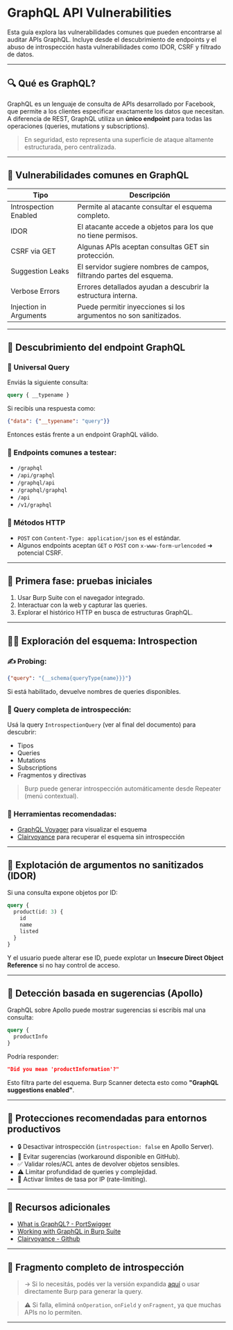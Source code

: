 # GraphQL API Vulnerabilities

Esta guía explora las vulnerabilidades comunes que pueden encontrarse al auditar APIs GraphQL. Incluye desde el descubrimiento de endpoints y el abuso de introspección hasta vulnerabilidades como IDOR, CSRF y filtrado de datos.

---

## 🔍 Qué es GraphQL?

GraphQL es un lenguaje de consulta de APIs desarrollado por Facebook, que permite a los clientes especificar exactamente los datos que necesitan. A diferencia de REST, GraphQL utiliza un **único endpoint** para todas las operaciones (queries, mutations y subscriptions).

> En seguridad, esto representa una superficie de ataque altamente estructurada, pero centralizada.

---

## 🎯 Vulnerabilidades comunes en GraphQL

| Tipo | Descripción |
|------|-------------|
| Introspection Enabled | Permite al atacante consultar el esquema completo. |
| IDOR | El atacante accede a objetos para los que no tiene permisos. |
| CSRF via GET | Algunas APIs aceptan consultas GET sin protección. |
| Suggestion Leaks | El servidor sugiere nombres de campos, filtrando partes del esquema. |
| Verbose Errors | Errores detallados ayudan a descubrir la estructura interna. |
| Injection in Arguments | Puede permitir inyecciones si los argumentos no son sanitizados. |

---

## 🚩 Descubrimiento del endpoint GraphQL

### 📌 Universal Query

Enviás la siguiente consulta:

```graphql
query { __typename }
```

Si recibís una respuesta como:
```json
{"data": {"__typename": "query"}}
```
Entonces estás frente a un endpoint GraphQL válido.

### 📂 Endpoints comunes a testear:

- `/graphql`
- `/api/graphql`
- `/graphql/api`
- `/graphql/graphql`
- `/api`
- `/v1/graphql`

### 🧪 Métodos HTTP

- `POST` con `Content-Type: application/json` es el estándar.
- Algunos endpoints aceptan `GET` o `POST` con `x-www-form-urlencoded` ➜ potencial CSRF.

---

## 🔬 Primera fase: pruebas iniciales

1. Usar Burp Suite con el navegador integrado.
2. Interactuar con la web y capturar las queries.
3. Explorar el histórico HTTP en busca de estructuras GraphQL.

---

## 🕵️‍♂️ Exploración del esquema: Introspection

### ✍️ Probing:
```json
{"query": "{__schema{queryType{name}}}"}
```

Si está habilitado, devuelve nombres de queries disponibles.

### 📜 Query completa de introspección:
Usá la query `IntrospectionQuery` (ver al final del documento) para descubrir:
- Tipos
- Queries
- Mutations
- Subscriptions
- Fragmentos y directivas

> Burp puede generar introspección automáticamente desde Repeater (menú contextual).

### 🧭 Herramientas recomendadas:
- [GraphQL Voyager](https://apis.guru/graphql-voyager/) para visualizar el esquema
- [Clairvoyance](https://github.com/nikitastupin/clairvoyance) para recuperar el esquema sin introspección

---

## 🧨 Explotación de argumentos no sanitizados (IDOR)

Si una consulta expone objetos por ID:

```graphql
query {
  product(id: 3) {
    id
    name
    listed
  }
}
```

Y el usuario puede alterar ese ID, puede explotar un **Insecure Direct Object Reference** si no hay control de acceso.

---

## 🧠 Detección basada en sugerencias (Apollo)

GraphQL sobre Apollo puede mostrar sugerencias si escribís mal una consulta:

```graphql
query {
  productInfo
}
```

Podría responder:
```json
"Did you mean 'productInformation'?"
```
Esto filtra parte del esquema. Burp Scanner detecta esto como **"GraphQL suggestions enabled"**.

---

## 🧱 Protecciones recomendadas para entornos productivos

- 🔒 Desactivar introspección (`introspection: false` en Apollo Server).
- 🚫 Evitar sugerencias (workaround disponible en GitHub).
- ✅ Validar roles/ACL antes de devolver objetos sensibles.
- ⚠️ Limitar profundidad de queries y complejidad.
- 📌 Activar límites de tasa por IP (rate-limiting).

---

## 🔗 Recursos adicionales

- [What is GraphQL? - PortSwigger](https://portswigger.net/web-security/graphql)
- [Working with GraphQL in Burp Suite](https://portswigger.net/burp/documentation/guided/getting-started/graphql)
- [Clairvoyance - Github](https://github.com/nikitastupin/clairvoyance)

---

## 📌 Fragmento completo de introspección
> → Si lo necesitás, podés ver la versión expandida [aquí](https://graphql.org/learn/introspection/) o usar directamente Burp para generar la query.

> ⚠️ Si falla, eliminá `onOperation`, `onField` y `onFragment`, ya que muchas APIs no lo permiten.

---


